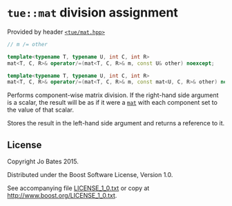`tue::mat` division assignment
==============================
Provided by header [`<tue/mat.hpp>`](../../headers/mat.md)

```c++
// m /= other

template<typename T, typename U, int C, int R>
mat<T, C, R>& operator/=(mat<T, C, R>& m, const U& other) noexcept;

template<typename T, typename U, int C, int R>
mat<T, C, R>& operator/=(mat<T, C, R>& m, const mat<U, C, R>& other) noexcept;
```

Performs component-wise matrix division. If the right-hand side argument is a
scalar, the result will be as if it were a [`mat`](../../headers/mat.md) with
each component set to the value of that scalar.

Stores the result in the left-hand side argument and returns a reference to it.

License
-------
Copyright Jo Bates 2015.

Distributed under the Boost Software License, Version 1.0.

See accompanying file [LICENSE_1_0.txt](../../../LICENSE_1_0.txt) or copy at
http://www.boost.org/LICENSE_1_0.txt.
